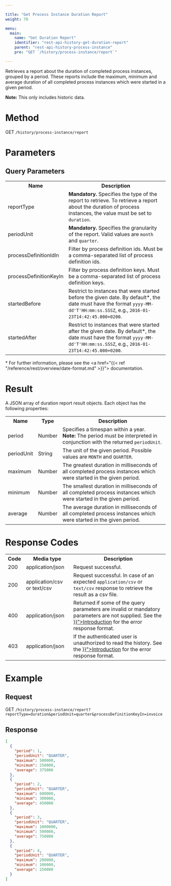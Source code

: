 ```yaml
---

title: "Get Process Instance Duration Report"
weight: 70

menu:
  main:
    name: "Get Duration Report"
    identifier: "rest-api-history-get-duration-report"
    parent: "rest-api-history-process-instance"
    pre: "GET `/history/process-instance/report`"

---
```


Retrieves a report about the duration of completed process instances, grouped by a period. These reports include the maximum, minimum and average duration of all completed process instances which were started in a given period.

<b>Note:</b> This only includes historic data.

# Method

GET `/history/process-instance/report`


# Parameters

## Query Parameters

<table class="table table-striped">
  <tr>
    <th>Name</th>
    <th>Description</th>
  </tr>
  <tr>
    <td>reportType</td>
    <td><b>Mandatory.</b> Specifies the type of the report to retrieve. To retrieve a report about the duration of process instances, the value must be set to <code>duration</code>.</td>
  </tr>
  <tr>
    <td>periodUnit</td>
    <td><b>Mandatory.</b> Specifies the granularity of the report. Valid values are <code>month</code> and <code>quarter</code>.</td>
  </tr>
  <tr>
    <td>processDefinitionIdIn</td>
    <td>Filter by process definition ids. Must be a comma-separated list of process definition ids.</td>
  </tr>
  <tr>
    <td>processDefinitionKeyIn</td>
    <td>Filter by process definition keys. Must be a comma-separated list of process definition keys.</td>
  </tr>
  <tr>
    <td>startedBefore</td>
    <td>Restrict to instances that were started before the given date. By default*, the date must have the format <code>yyyy-MM-dd'T'HH:mm:ss.SSSZ</code>, e.g., <code>2016-01-23T14:42:45.000+0200</code>.</td>
  </tr>
  <tr>
    <td>startedAfter</td>
    <td>Restrict to instances that were started after the given date. By default*, the date must have the format <code>yyyy-MM-dd'T'HH:mm:ss.SSSZ</code>, e.g., <code>2016-01-23T14:42:45.000+0200</code>.</td>
  </tr>
</table>

\* For further information, please see the <a href="{{< ref "/reference/rest/overview/date-format.md" >}}"> documentation</a>.

# Result

A JSON array of duration report result objects.
Each object has the following properties:

<table class="table table-striped">
  <tr>
    <th>Name</th>
    <th>Type</th>
    <th>Description</th>
  </tr>
  <tr>
    <td>period</td>
    <td>Number</td>
    <td>Specifies a timespan within a year.<br>
        <b>Note:</b> The period must be interpreted in conjunction with the returned <code>periodUnit</code>.</td>
  </tr>
  <tr>
    <td>periodUnit</td>
    <td>String</td>
    <td>The unit of the given period. Possible values are <code>MONTH</code> and <code>QUARTER</code>.</td>
  </tr>
  <tr>
    <td>maximum</td>
    <td>Number</td>
    <td>The greatest duration in milliseconds of all completed process instances which were started in the given period.</td>
  </tr>
  <tr>
    <td>minimum</td>
    <td>Number</td>
    <td>The smallest duration in milliseconds of all completed process instances which were started in the given period.</td>
  </tr>
  <tr>
    <td>average</td>
    <td>Number</td>
    <td>The average duration in milliseconds of all completed process instances which were started in the given period.</td>
  </tr>
</table>


# Response Codes

<table class="table table-striped">
  <tr>
    <th>Code</th>
    <th>Media type</th>
    <th>Description</th>
  </tr>
  <tr>
    <td>200</td>
    <td>application/json</td>
    <td>Request successful.</td>
  </tr>
  <tr>
    <td>200</td>
    <td>application/csv or text/csv</td>
    <td>Request successful. In case of an expected <code>application/csv</code> or <code>text/csv</code> response to retrieve the result as a csv file.</td>
  </tr>
  <tr>
    <td>400</td>
    <td>application/json</td>
    <td>Returned if some of the query parameters are invalid or mandatory parameters are not supplied. See the <a href="{{< ref "/reference/rest/overview/_index.md#error-handling" >}}">Introduction</a> for the error response format.</td>
  </tr>
  <tr>
    <td>403</td>
    <td>application/json</td>
    <td>If the authenticated user is unauthorized to read the history. See the <a href="{{< ref "/reference/rest/overview/_index.md#error-handling" >}}">Introduction</a> for the error response format.</td>
  </tr>
</table>


# Example

## Request

GET `/history/process-instance/report?reportType=duration&periodUnit=quarter&processDefinitionKeyIn=invoice`

## Response

```json
[
  {
    "period": 1,
    "periodUnit": "QUARTER",
    "maximum": 500000,
    "minimum": 250000,
    "average": 375000
  },
  {
    "period": 2,
    "periodUnit": "QUARTER",
    "maximum": 600000,
    "minimum": 300000,
    "average": 450000
  },
  {
    "period": 3,
    "periodUnit": "QUARTER",
    "maximum": 1000000,
    "minimum": 500000,
    "average": 750000
  },
  {
    "period": 4,
    "periodUnit": "QUARTER",
    "maximum": 200000,
    "minimum": 100000,
    "average": 150000
  }
]
```
